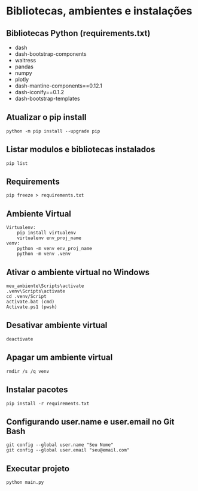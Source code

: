 # Bibliotecas, ambientes e instalações

## Bibliotecas Python (requirements.txt)

* dash
* dash-bootstrap-components
* waitress
* pandas
* numpy
* plotly
* dash-mantine-components==0.12.1
* dash-iconify==0.1.2
* dash-bootstrap-templates

## Atualizar o pip install

    python -m pip install --upgrade pip

## Listar modulos e bibliotecas instalados

    pip list

## Requirements

    pip freeze > requirements.txt

## Ambiente Virtual

    Virtualenv:
        pip install virtualenv
        virtualenv env_proj_name
    venv:
        python -m venv env_proj_name
        python -m venv .venv

## Ativar o ambiente virtual no Windows

    meu_ambiente\Scripts\activate
    .venv\Scripts\activate
    cd .venv/Script
    activate.bat (cmd)
    Activate.ps1 (pwsh)

## Desativar ambiente virtual

    deactivate

## Apagar um ambiente virtual

    rmdir /s /q venv

## Instalar pacotes

    pip install -r requirements.txt

## Configurando user.name e user.email no Git Bash

    git config --global user.name "Seu Nome"
    git config --global user.email "seu@email.com"

## Executar projeto

    python main.py
